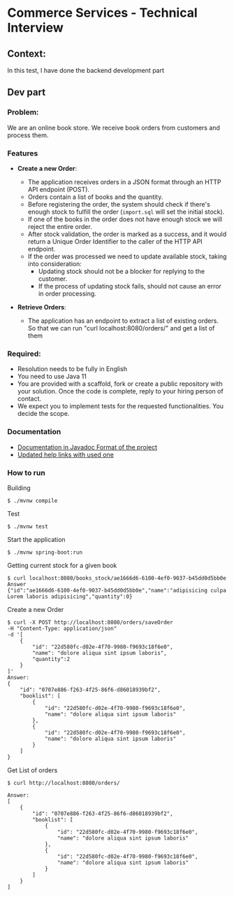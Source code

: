 # Commerce Services - Technical Interview

## Context:

In this test, I have done the backend development part


## Dev part

### Problem:

We are an online book store. We receive book orders from customers and process them.

### Features

- **Create a new Order**:
  - The application receives orders in a JSON format through an HTTP API endpoint (POST).
  - Orders contain a list of books and the quantity.
  - Before registering the order, the system should check if there's enough stock to fulfill the order (`import.sql` will set the initial stock).
  - If one of the books in the order does not have enough stock we will reject the entire order.
  - After stock validation, the order is marked as a success, and it would return a Unique Order Identifier to the caller of the HTTP API endpoint.
  - If the order was processed we need to update available stock, taking into consideration:
    - Updating stock should not be a blocker for replying to the customer.
    - If the process of updating stock fails, should not cause an error in order processing.

- **Retrieve Orders**:
  - The application has an endpoint to extract a list of existing orders. So that we can run "curl localhost:8080/orders/" and get a list of them

### Required:

- Resolution needs to be fully in English
- You need to use Java 11
- You are provided with a scaffold, fork or create a public repository with your solution. Once the code is complete, reply to your hiring person of contact.
- We expect you to implement tests for the requested functionalities. You decide the scope.
### Documentation
* [Documentation in Javadoc Format of the project](JavaDoc/index.html)
* [Updated help links with used one](HELP.md)
### How to run

Building
```shell
$ ./mvnw compile
```

Test
```shell
$ ./mvnw test
```

Start the application

```shell
$ ./mvnw spring-boot:run
```

Getting current stock for a given book 

```shell
$ curl localhost:8080/books_stock/ae1666d6-6100-4ef0-9037-b45dd0d5bb0e
Answer
{"id":"ae1666d6-6100-4ef0-9037-b45dd0d5bb0e","name":"adipisicing culpa Lorem laboris adipisicing","quantity":0}
```

Create a new Order
```shell
$ curl -X POST http://localhost:8080/orders/saveOrder
-H "Content-Type: application/json"
-d '[
    {
        "id": "22d580fc-d02e-4f70-9980-f9693c18f6e0",
        "name": "dolore aliqua sint ipsum laboris",
        "quantity":2
    }
]'
Answer:
{
    "id": "0707e886-f263-4f25-86f6-d86018939bf2",
    "booklist": [
        {
            "id": "22d580fc-d02e-4f70-9980-f9693c18f6e0",
            "name": "dolore aliqua sint ipsum laboris"
        },
        {
            "id": "22d580fc-d02e-4f70-9980-f9693c18f6e0",
            "name": "dolore aliqua sint ipsum laboris"
        }
    ]
}
```
Get List of orders
```shell
$ curl http://localhost:8080/orders/

Answer:
[
    {
        "id": "0707e886-f263-4f25-86f6-d86018939bf2",
        "booklist": [
            {
                "id": "22d580fc-d02e-4f70-9980-f9693c18f6e0",
                "name": "dolore aliqua sint ipsum laboris"
            },
            {
                "id": "22d580fc-d02e-4f70-9980-f9693c18f6e0",
                "name": "dolore aliqua sint ipsum laboris"
            }
        ]
    }
]
```